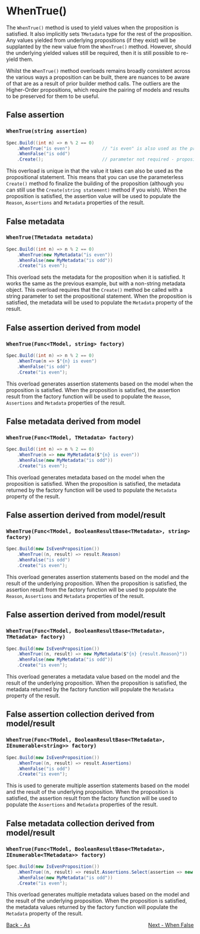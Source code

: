 ﻿# WhenTrue()
The `WhenTrue()` method is used to yield values when the proposition is satisfied.
It also implicitly sets `TMetadata` type for the rest of the proposition.
Any values yielded from underlying propositions (if they exist) will be supplanted by the new value from the 
`WhenTrue()` method.
However, should the underlying yielded values still be required, then it is still possible to re-yield them.

Whilst the `WhenTrue()` method overloads remains broadly consistent across the various ways a proposition can be 
built, there are nuances to be aware of that are as a result of prior builder method calls.
The outliers are the Higher-Order propositions, which require the pairing of models and results to be 
preserved for them to be useful.

## False assertion
### `WhenTrue(string assertion)`
```csharp
Spec.Build((int n) => n % 2 == 0)
    .WhenTrue("is even")            // "is even" is also used as the propositional statement
    .WhenFalse("is odd")
    .Create();                      // parameter not required - propositional statement is already provided
```
This overload is unique in that the value it takes can also be used as the propositional statement.
This means that you can use the parameterless `Create()` method fo finalize the building of the proposition 
(although you can still use the `Create(string statement)` method if you wish).
When the proposition is satisfied, the assertion value will be used to populate the `Reason`, `Assertions` and 
`Metadata` properties of the result.

## False metadata
### `WhenTrue(TMetadata metadata)`
```csharp
Spec.Build((int n) => n % 2 == 0)
    .WhenTrue(new MyMetadata("is even"))
    .WhenFalse(new MyMetadata("is odd"))
    .Create("is even");
```
This overload sets the metadata for the proposition when it is satisfied.
It works the same as the previous example, but with a non-string metadata object.
This overload requires that the `Create()` method be called with a string parameter to set the propositional statement.
When the proposition is satisfied, the metadata will be used to populate the `Metadata` property
of the result.

## False assertion derived from model
### `WhenTrue(Func<TModel, string> factory)`
```csharp
Spec.Build((int n) => n % 2 == 0)
    .WhenTrue(n => $"{n} is even")
    .WhenFalse("is odd")
    .Create("is even");
```
This overload generates assertion statements based on the model when the proposition is satisfied.
When the proposition is satisfied, the assertion result from the factory function will be used to populate the 
`Reason`, `Assertions` and `Metadata` properties of the result.

## False metadata derived from model
### `WhenTrue(Func<TModel, TMetadata> factory)`
```csharp
Spec.Build((int n) => n % 2 == 0)
    .WhenTrue(n => new MyMetadata($"{n} is even"))
    .WhenFalse(new MyMetadata("is odd"))
    .Create("is even");
```
This overload generates metadata based on the model when the proposition is satisfied.
When the proposition is satisfied, the metadata returned by the factory function will be used to populate the 
`Metadata` property of the result.

## False assertion derived from model/result
### `WhenTrue(Func<TModel, BooleanResultBase<TMetadata>, string> factory)`
```csharp
Spec.Build(new IsEvenProposition())
    .WhenTrue((n, result) => result.Reason)
    .WhenFalse("is odd")
    .Create("is even");
```
This overload generates assertion statements based on the model and the result of the underlying proposition.
When the proposition is satisfied, the assertion result from the factory function will be used to populate the
`Reason`, `Assertions` and `Metadata` properties of the result.

## False assertion derived from model/result
### `WhenTrue(Func<TModel, BooleanResultBase<TMetadata>, TMetadata> factory)`
```csharp
Spec.Build(new IsEvenProposition())
    .WhenTrue((n, result) => new MyMetadata($"{n} {result.Reason}"))
    .WhenFalse(new MyMetadata("is odd"))
    .Create("is even");
```
This overload generates a metadata value based on the model and the result of the underlying proposition.
When the proposition is satisfied, the metadata returned by the factory function will populate the `Metadata` property
of the result.

## False assertion collection derived from model/result
### `WhenTrue(Func<TModel, BooleanResultBase<TMetadata>, IEnumerable<string>> factory)`
```csharp
Spec.Build(new IsEvenProposition())
    .WhenTrue((n, result) => result.Assertions)
    .WhenFalse("is odd")
    .Create("is even");
```
This is used to generate multiple assertion statements based on the model and the result of the underlying
proposition.
When the proposition is satisfied, the assertion result from the factory function will be used to populate the
`Assertions` and `Metadata` properties of the result.

## False metadata collection derived from model/result
### `WhenTrue(Func<TModel, BooleanResultBase<TMetadata>, IEnumerable<TMetadata>> factory)`
```csharp
Spec.Build(new IsEvenProposition())
    .WhenTrue((n, result) => result.Assertions.Select(assertion => new MyMetadata($"{n} {assertion}")))
    .WhenFalse(new MyMetadata("is odd"))
    .Create("is even");
```
This overload generates multiple metadata values based on the model and the result of the underlying proposition.
When the proposition is satisfied, the metadata values returned by the factory function will populate the `Metadata` 
property of the result.

<div style="display: flex; justify-content: space-between;">
  <a href="./As.md">Back - As</a>
  <a href="./WhenFalse.md">Next - When False</a>
</div>